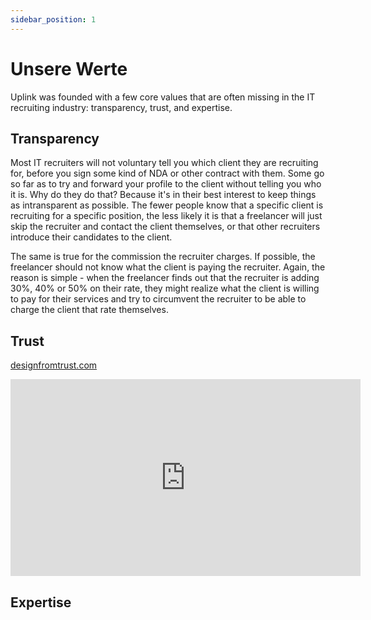 ```yaml
---
sidebar_position: 1
---
```


# Unsere Werte

Uplink was founded with a few core values that are often missing in the IT recruiting industry: transparency, trust, and expertise.

## **Transparency**

Most IT recruiters will not voluntary tell you which client they are recruiting for, before you sign some kind of NDA or other contract with them. Some go so far as to try and forward your profile to the client without telling you who it is. Why do they do that? Because it's in their best interest to keep things as intransparent as possible. The fewer people know that a specific client is recruiting for a specific position, the less likely it is that a freelancer will just skip the recruiter and contact the client themselves, or that other recruiters introduce their candidates to the client.

The same is true for the commission the recruiter charges. If possible, the freelancer should not know what the client is paying the recruiter. Again, the reason is simple - when the freelancer finds out that the recruiter is adding 30%, 40% or 50% on their rate, they might realize what the client is willing to pay for their services and try to circumvent the recruiter to be able to charge the client that rate themselves.

## **Trust**

[designfromtrust.com](https://www.designfromtrust.com)

<iframe width="560" height="315" src="https://www.youtube.com/embed/k5MfuwMNcMo" title="YouTube video player" frameborder="0" allow="accelerometer; autoplay; clipboard-write; encrypted-media; gyroscope; picture-in-picture" allowfullscreen></iframe>

## Expertise
